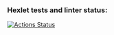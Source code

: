 ### Hexlet tests and linter status:
[![Actions Status](https://github.com/jalvarez-a11/fullstack-javascript-project-98/actions/workflows/hexlet-check.yml/badge.svg)](https://github.com/jalvarez-a11/fullstack-javascript-project-98/actions)